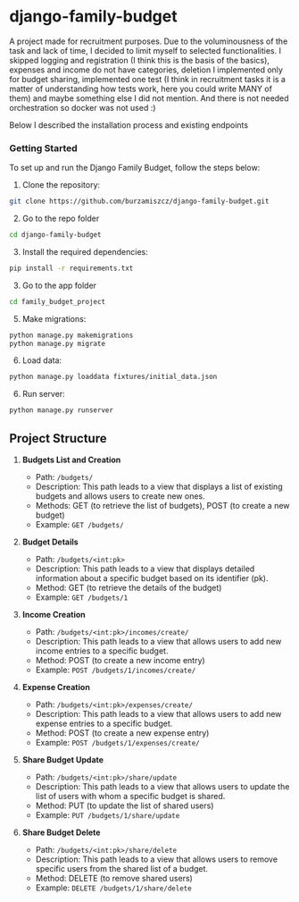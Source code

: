 # django-family-budget
A project made for recruitment purposes. Due to the voluminousness of the task and lack of time, I decided to limit myself to selected functionalities. I skipped logging and registration (I think this is the basis of the basics), expenses and income do not have categories, deletion I implemented only for budget sharing, implemented one test (I think in recruitment tasks it is a matter of understanding how tests work, here you could write MANY of them) and maybe something else I did not mention.
And there is not needed orchestration so docker was not used :)

Below I described the installation process and existing endpoints


### Getting Started
To set up and run the Django Family Budget, follow the steps below:

1. Clone the repository:
```bash
git clone https://github.com/burzamiszcz/django-family-budget.git
```
2. Go to the repo folder
```bash
cd django-family-budget
```
3. Install the required dependencies:
```bash
pip install -r requirements.txt
```
3. Go to the app folder
```bash
cd family_budget_project
```
5. Make migrations:
```bash
python manage.py makemigrations
python manage.py migrate
```
6. Load data:
```bash
python manage.py loaddata fixtures/initial_data.json
```
6. Run server:
```bash
python manage.py runserver
```

## Project Structure
1. **Budgets List and Creation**
   - Path: `/budgets/`
   - Description: This path leads to a view that displays a list of existing budgets and allows users to create new ones.
   - Methods: GET (to retrieve the list of budgets), POST (to create a new budget)
   - Example: `GET /budgets/`

2. **Budget Details**
   - Path: `/budgets/<int:pk>`
   - Description: This path leads to a view that displays detailed information about a specific budget based on its identifier (pk).
   - Method: GET (to retrieve the details of the budget)
   - Example: `GET /budgets/1`

3. **Income Creation**
   - Path: `/budgets/<int:pk>/incomes/create/`
   - Description: This path leads to a view that allows users to add new income entries to a specific budget.
   - Method: POST (to create a new income entry)
   - Example: `POST /budgets/1/incomes/create/`

4. **Expense Creation**
   - Path: `/budgets/<int:pk>/expenses/create/`
   - Description: This path leads to a view that allows users to add new expense entries to a specific budget.
   - Method: POST (to create a new expense entry)
   - Example: `POST /budgets/1/expenses/create/`

5. **Share Budget Update**
   - Path: `/budgets/<int:pk>/share/update`
   - Description: This path leads to a view that allows users to update the list of users with whom a specific budget is shared.
   - Method: PUT (to update the list of shared users)
   - Example: `PUT /budgets/1/share/update`

6. **Share Budget Delete**
   - Path: `/budgets/<int:pk>/share/delete`
   - Description: This path leads to a view that allows users to remove specific users from the shared list of a budget.
   - Method: DELETE (to remove shared users)
   - Example: `DELETE /budgets/1/share/delete`

